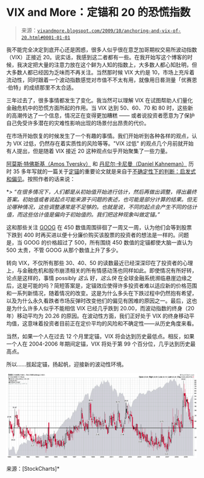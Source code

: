 <!--yml

类别：未分类

日期：2024-05-18 17:25:43

-->

# VIX and More：定锚和 20 的恐慌指数

> 来源：[`vixandmore.blogspot.com/2009/10/anchoring-and-vix-of-20.html#0001-01-01`](http://vixandmore.blogspot.com/2009/10/anchoring-and-vix-of-20.html#0001-01-01)

我不能完全决定到底开心还是困惑，很多人似乎很在意芝加哥期权交易所波动指数（VIX）正接近 20。说实话，我感到这二者都有一些。在我开始写这个博客的时候，我决定把大量的注意力放在这个鲜为人知的指数上，大多数人都心知肚明，但大多数人都已经因为乏味而不再关注。当然那时候 VIX 大约是 10，市场上充斥着流动性，同时跟着一个波动指数感觉对市值不不太有用，就像用日晷测量「优赛恩·伯特」的成绩那里不太合适。

三年过去了，很多事情都发生了变化。我当然可以理解 VIX 在试图帮助人们量化金融危机中的恐慌方面所起的作用。当 VIX 达到 50、60、70 和 80 时，这些新的高潮传达了一个信息，情况正在变得更加糟糕 —— 或者说投资者愿意为了保护自己免受许多潜在的灾难性影响出现的场景付出昂贵的代价。

在市场开始恢复的时候发生了一个有趣的事情。我们开始听到各种各样的观点，认为 VIX 过低，仍然存在着实质性的风险等等。"VIX 过低" 的观点几个月前就开始有人提出，但是随着 VIX 接近 20 这种观点似乎开始聚集了一些力量。

[阿莫斯·特佛斯基（Amos Tversky）](http://en.wikipedia.org/wiki/Amos_Tversky) 和 [丹尼尔·卡尼曼（Daniel Kahneman）](http://en.wikipedia.org/wiki/Daniel_Kahneman) 历时 35 多年写就的一篇关于[定锚](http://en.wikipedia.org/wiki/Anchoring_and_adjustment)的重要论文就是来自于[不确定性下的判断：启发式和偏见](http://www.hss.caltech.edu/~camerer/Ec101/JudgementUncertainty.pdf)。按照作者的话来说：

**> “在很多情况下，人们都是从初始值开始进行估计，然后再做出调整，得出最终答案。初始值或者说起点可能来源于问题的表述，也可能是部分计算的结果。但无论哪种情况，这些调整通常是不足够的。也就是说，不同的起点会产生不同的估计值，而这些估计值是偏向于初始值的。我们把这种现象叫做定锚。”*

这和那些关注 [GOOG](http://vixandmore.blogspot.com/search/label/GOOG) 在 450 数值周围徘徊了一周又一周，认为他们会等到股票下跌到 400 时再买进以便十分廉价购买该股票的投资者的想法是一样的。问题是，当 GOOG 的价格超过了 500，所有围绕 450 数值的定锚都使大脑一直认为 500 太贵，不管 GOOG 从那个数值上升了多少。

转向 VIX，不仅所有那些 30、40、50 的读数最近已经深深印在了投资者的心理上，与金融危机和股市崩溃相关的所有情感动荡也同样如此。即使情况有所好转，论点是这样的，事情 possibly *这么* 好，*这么快* 在全球金融系统濒临悬崖边缘之后，这是可能的吗？简短答案是，定锚效应使得许多投资者难以适应新的价格范围和一系列新情况，随着情况的改变。这是为什么多头在下跌过程中仍然抱有希望，以及为什么永久看跌者市场反弹时改变他们的偏见有困难的原因之一。最后，这也是为什么许多人似乎不能相信 VIX 已经几乎跌到 20.00，而波动指数的终身（20 年）移动平均为 20.26 的原因。在波动性方面，我们正好处于 VIX 的终身移动平均值，这意味着投资者目前正在定价平均的风险和不确定性——从历史角度来看。

当然，如果一个人在过去 12 个月里定锚，VIX 将会达到历史最低点。相反，如果一个人在 2004-2006 年期间定锚，VIX 将处于第 99 个百分位，几乎达到历史最高点。

所以……拔起定锚，扬起帆，迎接新的波动性环境。

![](img/883637b78ba6c71c31e1d697a5207279.png)

来源：[StockCharts]*
